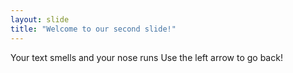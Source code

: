 ```yaml
---
layout: slide
title: "Welcome to our second slide!"
---
```

Your text smells and your nose runs
Use the left arrow to go back!
